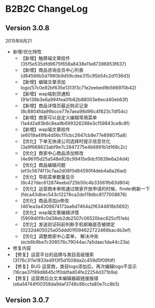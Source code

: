 # B2B2C ChangeLog

<a name="3.0.8"></a>
## Version 3.0.8
2015年8月21

- 新增/优化特性
  - 【新增】触屏端文章挂件(35f5e535dfd9675f658a8438e11e87396853f637)
  - 【新增】商品咨询会员中心列表(d84566b5d7980b9d59cdee315c95b54c2d1136d3)
  - 【新增】编辑文章添加logo(57c0e92bf635e1313f3c71e2eebed9b566970b42)
  - 【新增】wap端到货通知(91e139b3e6a994fea0fb62b88003e6ecd40eb63f)
  - 【新增】商品详情页最近购买记录(8c8804fda99bcce77e7aea98d96c4f823c7df54c)
  - 【新增】商家可以自定义编辑常用菜单(1a4d2a93b6c8ea9b699326288e3cf59843ce8c8f)
  - 【新增】wap端文章挂件(e6019a49fb4d56c111cbc2647cb8e77e898075a8)
  - 【优化】下单无快递公司选择时提示信息优化(3a9f668623abf9e7c2847275e4b6891b1d168c2c)
  - 【优化】商家中心商品添加修改(4e961f5d25a548e826c99415e9dcf0839e6a24d4)
  - 【优化】商品编辑问题(ef3c5674f13c7aa2d08f0d84590f4deb4a8a26ad)
  - 【优化】导航菜单数量显示(8c427dec612874eebd725b50c4b33561fb63d804)
  - 【优化】运营商未审核通过商家开放申请的时候，finder刷新一下(fdca43dbec543c12276ca2de119dbc8177008876)
  - 【优化】商品添加js修改(461ea3a4309674173aa6d7464a2f6344818b5692)
  - 【优化】wap端文章编辑详情(5909d0f9c0d38eb2db2507c06520bec625cf51eb)
  - 【优化】发送验证码前判断手机邮箱是否被绑定(0232d405025a05ddd01f094622722466bac4b3ef)
  - 【优化】调整商家中心菜单， 解决冲突(ecb6b9be7c308576c79044ac7a5daac1da44c23a)
-  修复内容
  - 【修复】运营平台的品牌与类目高级搜索(3176c311e1833ed913f5d1509da2c459d5f09fdf)
  - 【修复】BUG 运营商，类目logo添加后，再次编辑logo不显示(16cae37f89d8645c1f0ddfad04fe22254d371b9a)
  - 【修复】运营商后台文本编辑器超链接报错(eba14744f00358da9daf3748c86ccfa80e7cc8b5)

<a name="3.0.7"></a>
## Version 3.0.7
